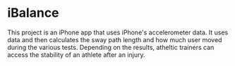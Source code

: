 # iBalance
This project is an iPhone app that uses iPhone's accelerometer data. It uses data and then calculates the sway path length and how much user moved during the various tests. Depending on the results, atheltic trainers can access the stability of an athlete after an injury.
